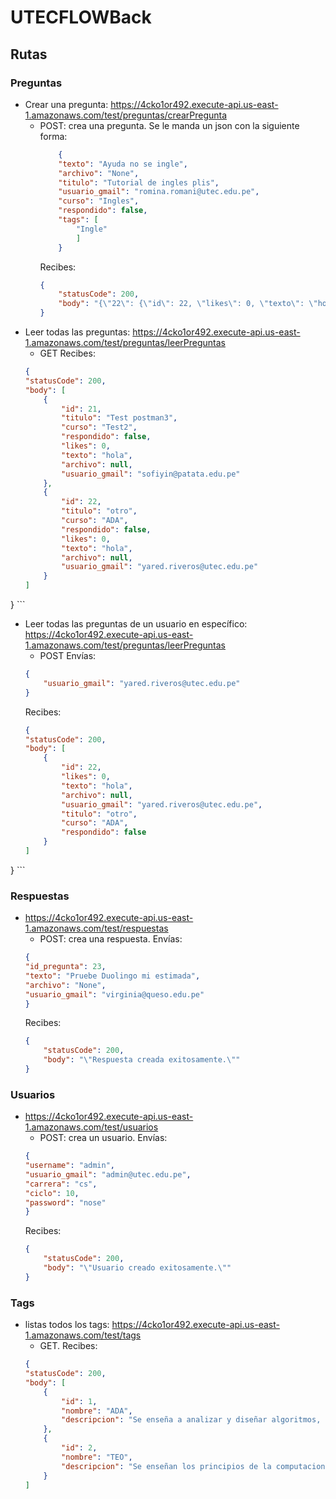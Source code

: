 # UTECFLOWBack

## Rutas

### Preguntas

- Crear una pregunta: https://4cko1or492.execute-api.us-east-1.amazonaws.com/test/preguntas/crearPregunta
    - POST: crea una pregunta. Se le manda un json con la siguiente forma:
        ```json
            {
            "texto": "Ayuda no se ingle",
            "archivo": "None",
            "titulo": "Tutorial de ingles plis",
            "usuario_gmail": "romina.romani@utec.edu.pe",
            "curso": "Ingles",
            "respondido": false,
            "tags": [
                "Ingle"
                ]
            }
        ```
        Recibes:
        ```json
        {
            "statusCode": 200,
            "body": "{\"22\": {\"id\": 22, \"likes\": 0, \"texto\": \"hola\", \"archivo\": null, \"usuario_gmail\": \"yared.riveros@utec.edu.pe\", \"titulo\": \"otro\", \"curso\": \"ADA\", \"respondido\": false}}"
        }

- Leer todas las preguntas: https://4cko1or492.execute-api.us-east-1.amazonaws.com/test/preguntas/leerPreguntas
    - GET
    Recibes:
    ```json
    {
    "statusCode": 200,
    "body": [
        {
            "id": 21,
            "titulo": "Test postman3",
            "curso": "Test2",
            "respondido": false,
            "likes": 0,
            "texto": "hola",
            "archivo": null,
            "usuario_gmail": "sofiyin@patata.edu.pe"
        },
        {
            "id": 22,
            "titulo": "otro",
            "curso": "ADA",
            "respondido": false,
            "likes": 0,
            "texto": "hola",
            "archivo": null,
            "usuario_gmail": "yared.riveros@utec.edu.pe"
        }
    ]
}
    ```

- Leer todas las preguntas de un usuario en específico: https://4cko1or492.execute-api.us-east-1.amazonaws.com/test/preguntas/leerPreguntas
    - POST
    Envías:
    ```json
    {
        "usuario_gmail": "yared.riveros@utec.edu.pe"
    }
    ```
    Recibes:
    ```json
    {
    "statusCode": 200,
    "body": [
        {
            "id": 22,
            "likes": 0,
            "texto": "hola",
            "archivo": null,
            "usuario_gmail": "yared.riveros@utec.edu.pe",
            "titulo": "otro",
            "curso": "ADA",
            "respondido": false
        }
    ]
}
    ```

### Respuestas

- https://4cko1or492.execute-api.us-east-1.amazonaws.com/test/respuestas
    - POST: crea una respuesta.
    Envías:
    ```json
    {
    "id_pregunta": 23,
    "texto": "Pruebe Duolingo mi estimada",
    "archivo": "None",
    "usuario_gmail": "virginia@queso.edu.pe"
    }
    ```
    Recibes:
    ```json
    {
        "statusCode": 200,
        "body": "\"Respuesta creada exitosamente.\""
    }
    ```

### Usuarios

- https://4cko1or492.execute-api.us-east-1.amazonaws.com/test/usuarios
    - POST: crea un usuario.
    Envías:
    ```json
    {
    "username": "admin",
    "usuario_gmail": "admin@utec.edu.pe",
    "carrera": "cs",
    "ciclo": 10,
    "password": "nose"
    }
    ```
    Recibes:
    ```json
    {
        "statusCode": 200,
        "body": "\"Usuario creado exitosamente.\""
    }
    ```

### Tags

- listas todos los tags: https://4cko1or492.execute-api.us-east-1.amazonaws.com/test/tags
    - GET.
    Recibes:
    ```json
    {
    "statusCode": 200,
    "body": [
        {
            "id": 1,
            "nombre": "ADA",
            "descripcion": "Se enseña a analizar y diseñar algoritmos, y mejoramiento de su complejidad"
        },
        {
            "id": 2,
            "nombre": "TEO",
            "descripcion": "Se enseñan los principios de la computacion como automatas"
        }
    ]
    ```
